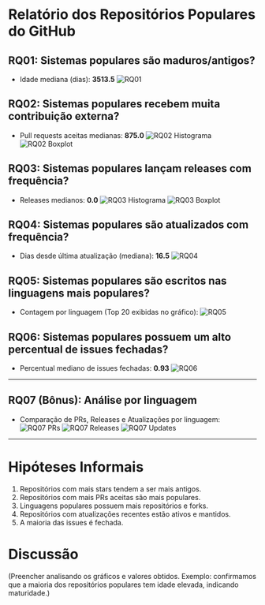 
# Relatório dos Repositórios Populares do GitHub

## RQ01: Sistemas populares são maduros/antigos?
- Idade mediana (dias): **3513.5**
![RQ01](figs/rq01_idade.png)

## RQ02: Sistemas populares recebem muita contribuição externa?
- Pull requests aceitas medianas: **875.0**
![RQ02 Histograma](figs/rq02_prs_hist.png)
![RQ02 Boxplot](figs/rq02_prs_box.png)

## RQ03: Sistemas populares lançam releases com frequência?
- Releases medianos: **0.0**
![RQ03 Histograma](figs/rq03_releases_hist.png)
![RQ03 Boxplot](figs/rq03_releases_box.png)

## RQ04: Sistemas populares são atualizados com frequência?
- Dias desde última atualização (mediana): **16.5**
![RQ04](figs/rq04_updates.png)

## RQ05: Sistemas populares são escritos nas linguagens mais populares?
- Contagem por linguagem (Top 20 exibidas no gráfico):
![RQ05](figs/rq05_languages.png)

## RQ06: Sistemas populares possuem um alto percentual de issues fechadas?
- Percentual mediano de issues fechadas: **0.93**
![RQ06](figs/rq06_issues.png)

---

## RQ07 (Bônus): Análise por linguagem
- Comparação de PRs, Releases e Atualizações por linguagem:
![RQ07 PRs](figs/rq07_prs.png)
![RQ07 Releases](figs/rq07_releases.png)
![RQ07 Updates](figs/rq07_updates.png)

---

# Hipóteses Informais
1. Repositórios com mais stars tendem a ser mais antigos.
2. Repositórios com mais PRs aceitas são mais populares.
3. Linguagens populares possuem mais repositórios e forks.
4. Repositórios com atualizações recentes estão ativos e mantidos.
5. A maioria das issues é fechada.

# Discussão
(Preencher analisando os gráficos e valores obtidos. Exemplo: confirmamos que a maioria dos repositórios populares tem idade elevada, indicando maturidade.)
